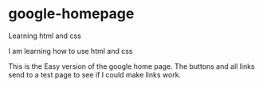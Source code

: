# google-homepage
Learning html and css

I am learning how to use html and css

This is the Easy version of the google home page.
The buttons and all links send to a test page to see if I could make links work.

